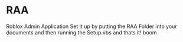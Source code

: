 # RAA
Roblox Admin Application
Set it up by putting the RAA Folder into your documents and then running the Setup.vbs and thats it! boom
